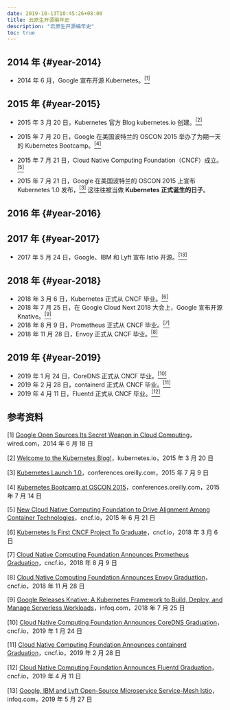```yaml
---
date: 2019-10-13T10:45:26+08:00
title: 云原生开源编年史
description: "云原生开源编年史"
toc: true
---
```


## 2014 年 {#year-2014}

- 2014 年 6 月，Google 宣布开源 Kubernetes。<a href="#1"><sup>[1]</sup></a>

## 2015 年 {#year-2015}

- 2015 年 3 月 20 日，Kubernetes 官方 Blog kubernetes.io 创建。<a href="#2"><sup>[2]</sup></a>

- 2015 年 7 月 20 日，Google 在美国波特兰的 OSCON 2015 举办了为期一天的 Kubernetes  Bootcamp。<a href="#4"><sup>[4]</sup></a>

- 2015 年 7 月 21 日，Cloud Native Computing Foundation（CNCF）成立。<a href="#5"><sup>[5]</sup></a>

- 2015 年 7 月 21 日，Google 在美国波特兰的 OSCON 2015 上宣布 Kubernetes 1.0 发布，<a href="#3"><sup>[3]</sup></a> 这往往被当做 **Kubernetes 正式诞生的日子**。

## 2016 年 {#year-2016}

## 2017 年 {#year-2017}

- 2017 年 5 月 24 日，Google、IBM 和 Lyft 宣布 Istio 开源。<a href="#13"><sup>[13]</sup></a> 

## 2018 年 {#year-2018}

- 2018 年 3 月 6 日，Kubernetes 正式从 CNCF 毕业。<a href="#6"><sup>[6]</sup></a> 
- 2018 年 7 月 25 日，在 Google Cloud Next 2018 大会上，Google 宣布开源 Knative。<a href="#9"><sup>[9]</sup></a> 
- 2018 年 8 月 9 日，Prometheus 正式从 CNCF 毕业。<a href="#7"><sup>[7]</sup></a> 
- 2018 年 11 月 28 日，Envoy 正式从 CNCF 毕业。<a href="#8"><sup>[8]</sup></a> 

## 2019 年 {#year-2019}

- 2019 年 1 月 24 日，CoreDNS 正式从 CNCF 毕业。<a href="#10"><sup>[10]</sup></a> 
- 2019 年 2 月 28 日，containerd 正式从 CNCF 毕业。<a href="#11"><sup>[11]</sup></a> 
- 2019 年 4 月 11 日，Fluentd 正式从 CNCF 毕业。<a href="#12"><sup>[12]</sup></a> 

## 参考资料

[1] <a name=1 href="https://www.wired.com/2014/06/google-kubernetes/">Google Open Sources Its Secret Weapon in Cloud Computing</a>，wired.com，2014 年 6 月 18 日

[2] <a name=2 href="https://kubernetes.io/blog/2015/03/welcome-to-kubernetes-blog/">Welcome to the Kubernetes Blog!</a>，kubernetes.io，2015 年 3 月 20 日

[3] <a name=3 href="https://conferences.oreilly.com/oscon/open-source-2015/public/content/kubernetes-launch-event">Kubernetes Launch 1.0</a>，conferences.oreilly.com，2015 年 7 月 9 日

[4] <a name=4 href="https://conferences.oreilly.com/oscon/open-source-2015/public/content/kubernetes-bootcamp-at-oscon-2015">Kubernetes Bootcamp at OSCON 2015</a>，conferences.oreilly.com，2015 年 7 月 14 日

[5] <a name=5 href="https://www.cncf.io/announcement/2015/06/21/new-cloud-native-computing-foundation-to-drive-alignment-among-container-technologies/">New Cloud Native Computing Foundation to Drive Alignment Among Container Technologies</a>，cncf.io，2015 年 6 月 21 日

[6] <a name=6 href="https://www.cncf.io/blog/2018/03/06/kubernetes-first-cncf-project-graduate/">Kubernetes Is First CNCF Project To Graduate</a>，cncf.io，2018 年 3 月 6 日

[7] <a name=7 href="https://www.cncf.io/announcement/2018/08/09/prometheus-graduates/">Cloud Native Computing Foundation Announces Prometheus Graduation</a>，cncf.io，2018 年 8 月 9 日

[8] <a name=8 href="https://www.cncf.io/announcement/2018/11/28/cncf-announces-envoy-graduation/">Cloud Native Computing Foundation Announces Envoy Graduation</a>，cncf.io，2018 年 11 月 28 日

[9] <a name=9 href="https://www.infoq.com/news/2018/07/knative-kubernetes-serverless/">Google Releases Knative: A Kubernetes Framework to Build, Deploy, and Manage Serverless Workloads</a>，infoq.com，2018 年 7 月 25 日

[10] <a name=10 href="https://www.cncf.io/announcement/2019/01/24/coredns-graduation/"> Cloud Native Computing Foundation Announces CoreDNS Graduation</a>，cncf.io，2019 年 1 月 24 日

[11] <a name=11 href="https://www.cncf.io/announcement/2019/02/28/cncf-announces-containerd-graduation/"> Cloud Native Computing Foundation Announces containerd Graduation</a>，cncf.io，2019 年 2 月 28 日

[12] <a name=12 href="https://www.cncf.io/announcement/2019/04/11/cncf-announces-fluentd-graduation/">Cloud Native Computing Foundation Announces Fluentd Graduation</a>，cncf.io，2019 年 4 月 11 日

[13] <a name=13 href="https://www.infoq.com/news/2017/05/istio/">Google, IBM and Lyft Open-Source Microservice Service-Mesh Istio</a>，infoq.com，2019 年 5 月 27 日